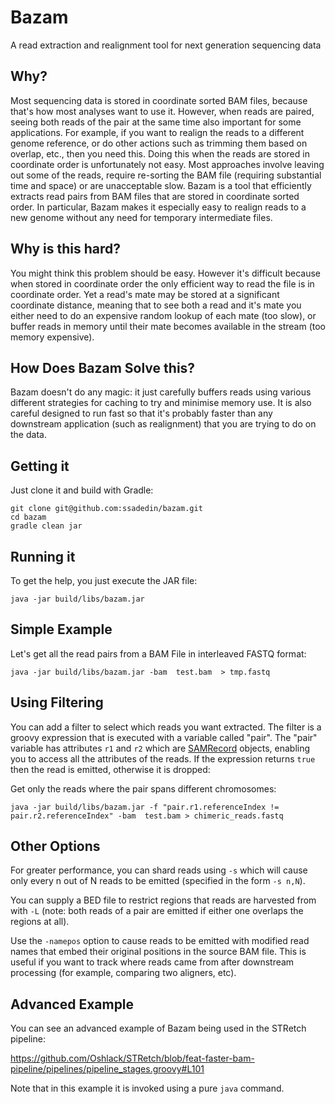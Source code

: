 # Bazam

A read extraction and realignment tool for next generation sequencing data

## Why?

Most sequencing data is stored in coordinate sorted BAM files, because that's
how most analyses want to use it. However, when reads are paired, seeing both
reads of the pair at the same time also important for some applications. For
example, if you want to realign the reads to a different genome reference, or
do other actions such as trimming them based on overlap, etc., then you need
this.  Doing this when the reads are stored in coordinate order is
unfortunately not easy. Most approaches involve leaving out some of the
reads,  require re-sorting the BAM file (requiring substantial time and space) or
are unacceptable slow. Bazam is a tool that efficiently extracts read pairs from 
BAM files that are stored in coordinate sorted order. In particular, Bazam
makes it especially easy to realign reads to a new genome without any need for 
temporary intermediate files.

## Why is this hard?

You might think this problem should be easy. However it's difficult because
when stored in coordinate order the only efficient way to read the file is 
in coordinate order. Yet a read's mate may be stored at a significant
coordinate distance, meaning that to see both a read and it's mate 
you either need to do an expensive random lookup of each mate
(too slow), or buffer reads in memory until their mate becomes
available in the stream (too memory expensive). 

## How Does Bazam Solve this?

Bazam doesn't do any magic: it just carefully buffers reads using various different 
strategies for caching to try and minimise memory use. It is also careful designed
to run fast so that it's probably faster than any downstream application (such as 
realignment) that you are trying to do on the data.


## Getting it

Just clone it and build with Gradle:

```
git clone git@github.com:ssadedin/bazam.git
cd bazam
gradle clean jar
```

## Running it

To get the help, you just execute the JAR file:

```
java -jar build/libs/bazam.jar
```

## Simple Example

Let's get all the read pairs from a BAM File in interleaved FASTQ format:

```
java -jar build/libs/bazam.jar -bam  test.bam  > tmp.fastq
```

## Using Filtering

You can add a filter to select which reads you want extracted. The filter is a groovy expression that is executed with 
a variable called "pair". The "pair" variable has attributes `r1` and `r2` which are [SAMRecord](https://samtools.github.io/htsjdk/javadoc/htsjdk/htsjdk/samtools/SAMRecord.html) objects, enabling you to access all the attributes of the reads. If the expression returns `true` then the read is emitted, otherwise it is dropped:

Get only the reads where the pair spans different chromosomes:

```
java -jar build/libs/bazam.jar -f "pair.r1.referenceIndex != pair.r2.referenceIndex" -bam  test.bam > chimeric_reads.fastq
```

## Other Options

For greater performance, you can shard reads using `-s` which will cause only every n out of N reads to be 
emitted (specified in the form `-s n,N`).

You can supply a BED file to restrict regions that reads are harvested from with `-L` (note: both reads
of a pair are emitted if either one overlaps the regions at all). 

Use the `-namepos` option to cause reads to be emitted with modified read names that embed their original
positions in the source BAM file. This is useful if you want to track where reads came from after downstream
processing (for example, comparing two aligners, etc).

## Advanced Example

You can see an advanced example of Bazam being used in the STRetch pipeline:

https://github.com/Oshlack/STRetch/blob/feat-faster-bam-pipeline/pipelines/pipeline_stages.groovy#L101

Note that in this example it is invoked using a pure `java` command.

